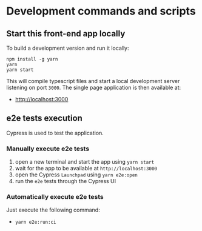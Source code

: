 # Development commands and scripts

## Start this front-end app locally

To build a development version and run it locally:

    npm install -g yarn
    yarn
    yarn start

This will compile typescript files and start a local development server listening on port `3000`. The single page application is then available at:

- [http://localhost:3000](http://localhost:3000)

## e2e tests execution

Cypress is used to test the application.

### Manually execute e2e tests

1. open a new terminal and start the app using `yarn start`
1. wait for the app to be available at `http://localhost:3000`
1. open the Cypress `Launchpad` using `yarn e2e:open`
1. run the `e2e` tests through the Cypress UI

### Automatically execute e2e tests

Just execute the following command:

- `yarn e2e:run:ci`
